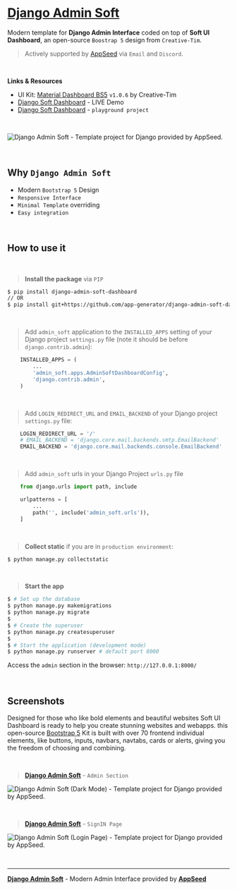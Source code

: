 # [Django Admin Soft](https://github.com/app-generator/django-admin-soft-dashboard) 

Modern template for **Django Admin Interface** coded on top of **Soft UI Dashboard**, an open-source `Boostrap 5` design from `Creative-Tim`.

> Actively supported by [AppSeed](https://appseed.us/) via `Email` and `Discord`.

<br>

**Links & Resources**

- UI Kit: [Material Dashboard BS5](https://www.creative-tim.com/product/soft-ui-dashboard?AFFILIATE=128200) `v1.0.6` by Creative-Tim
- [Django Soft Dashboard](https://django-soft-ui-dashboard.appseed-srv1.com/) - LIVE Demo
- [Django Soft Dashboard](https://github.com/app-generator/django-admin-soft-dashboard_p) - `playground project`

<br />

![Django Admin Soft - Template project for Django provided by AppSeed.](https://user-images.githubusercontent.com/51070104/175773323-3345d618-0e78-4c85-83fc-f495dc3f0bb0.png)

<br>

## Why `Django Admin Soft`

- Modern `Bootstrap 5` Design
- `Responsive Interface`
- `Minimal Template` overriding
- `Easy integration`

<br />

## How to use it

<br />

> **Install the package** via `PIP` 

```bash
$ pip install django-admin-soft-dashboard
// OR
$ pip install git+https://github.com/app-generator/django-admin-soft-dashboard.git
```

<br />

> Add `admin_soft` application to the `INSTALLED_APPS` setting of your Django project `settings.py` file (note it should be before `django.contrib.admin`):

```python
    INSTALLED_APPS = (
        ...
        'admin_soft.apps.AdminSoftDashboardConfig',
        'django.contrib.admin',
    )
```

<br />

> Add `LOGIN_REDIRECT_URL` and `EMAIL_BACKEND` of your Django project `settings.py` file:

```python
    LOGIN_REDIRECT_URL = '/'
    # EMAIL_BACKEND = 'django.core.mail.backends.smtp.EmailBackend'
    EMAIL_BACKEND = 'django.core.mail.backends.console.EmailBackend'
```

<br />

> Add `admin_soft` urls in your Django Project `urls.py` file

```python
    from django.urls import path, include

    urlpatterns = [
        ...
        path('', include('admin_soft.urls')),
    ]
```

<br />

> **Collect static** if you are in `production environment`:

```bash
$ python manage.py collectstatic
```

<br />

> **Start the app**

```bash
$ # Set up the database
$ python manage.py makemigrations
$ python manage.py migrate
$
$ # Create the superuser
$ python manage.py createsuperuser
$
$ # Start the application (development mode)
$ python manage.py runserver # default port 8000
```

Access the `admin` section in the browser: `http://127.0.0.1:8000/`

<br />

## Screenshots

Designed for those who like bold elements and beautiful websites Soft UI Dashboard is ready to help you create stunning websites and webapps.
this open-source [Bootstrap 5](https://www.admin-dashboards.com/bootstrap-5-templates/) Kit is built with over 70 frontend individual elements, like buttons, inputs, navbars, navtabs, cards or alerts, giving you the freedom of choosing and combining.

<br />

> **[Django Admin Soft](https://github.com/app-generator/django-admin-soft-dashboard)** - `Admin Section` 

![Django Admin Soft (Dark Mode) - Template project for Django provided by AppSeed.](https://user-images.githubusercontent.com/51070104/192209421-c71ebb42-7851-47eb-9942-6054e2010b82.jpg)

<br />

> **[Django Admin Soft](https://github.com/app-generator/django-admin-soft-dashboard)** - `SignIN Page` 

![Django Admin Soft (Login Page) - Template project for Django provided by AppSeed.](https://user-images.githubusercontent.com/51070104/192209441-2182d38f-814e-4123-ad54-7c3b580198fe.jpg) 

<br />

---
**[Django Admin Soft](https://github.com/app-generator/django-admin-soft-dashboard)** - Modern Admin Interface provided by **[AppSeed](https://appseed.us/)**
